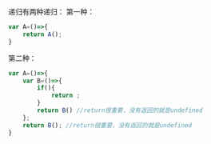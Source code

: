 递归有两种递归：
第一种：
```javascript
var A=()=>{
    return A();
}
```
第二种：
```javascript
var A=()=>{
    var B=()=>{
        if(){
            return ;
        }
        return B() //return很重要，没有返回的就是undefined
    };
    return B(); //return很重要，没有返回的就是undefined
}
```